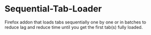 # Sequential-Tab-Loader
Firefox addon that loads tabs sequentially one by one or in batches to reduce lag and reduce time until you get the first tab(s) fully loaded.

